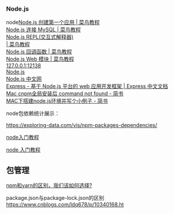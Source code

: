 ### Node.js

node[Node.js 创建第一个应用 | 菜鸟教程](https://www.runoob.com/nodejs/nodejs-http-server.html) <br> [Node.js 连接 MySQL | 菜鸟教程](https://www.runoob.com/nodejs/nodejs-mysql.html) <br> [Node.js REPL(交互式解释器) <br>  | 菜鸟教程](https://www.runoob.com/nodejs/nodejs-repl.html) <br> [Node.js 回调函数 | 菜鸟教程](https://www.runoob.com/nodejs/nodejs-callback.html) <br> [Node.js Web 模块 | 菜鸟教程](https://www.runoob.com/nodejs/nodejs-web-module.html) <br> [127.0.0.1:12138](http://127.0.0.1:12138/) <br> [Node.js](https://nodejs.org/en/) <br> [Node.js 中文网](http://nodejs.cn/) <br> [Express - 基于 Node.js 平台的 web 应用开发框架 | Express 中文文档](http://www.expressjs.com.cn/) <br> [Mac cnpm全局安装后 command not found - 简书](https://www.jianshu.com/p/eee2f52d0060) <br> [MAC下搭建node.js环境并写个小例子 - 简书](https://www.jianshu.com/p/ac772d6dd521) <br>

node包依赖统计展示：

https://exploring-data.com/vis/npm-packages-dependencies/

[node入门教程](http://nodejs.cn/learn)

[node 入门教程](http://nodejs.cn/learn)

## 包管理

[npm和yarn的区别，我们该如何选择?](https://www.jianshu.com/p/254794d5e741)




package.json与package-lock.json的区别  
https://www.cnblogs.com/ldq678/p/10340168.ht

